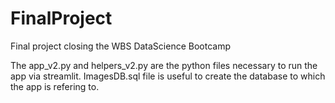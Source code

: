 # FinalProject
Final project closing the WBS DataScience Bootcamp

The app_v2.py and helpers_v2.py are the python files necessary to run the app via streamlit. ImagesDB.sql file is useful to create the database to which the app is refering to.
